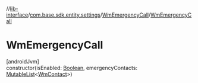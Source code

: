 //[lib-interface](../../../index.md)/[com.base.sdk.entity.settings](../index.md)/[WmEmergencyCall](index.md)/[WmEmergencyCall](-wm-emergency-call.md)

# WmEmergencyCall

[androidJvm]\
constructor(isEnabled: [Boolean](https://kotlinlang.org/api/latest/jvm/stdlib/kotlin/-boolean/index.html), emergencyContacts: [MutableList](https://kotlinlang.org/api/latest/jvm/stdlib/kotlin.collections/-mutable-list/index.html)&lt;[WmContact](../../com.base.sdk.entity.apps/-wm-contact/index.md)&gt;)
